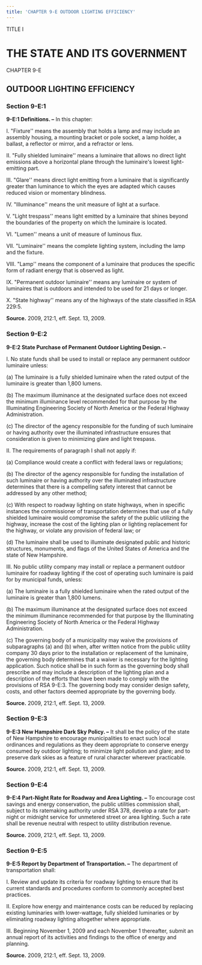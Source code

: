 ```yaml
---
title: 'CHAPTER 9-E OUTDOOR LIGHTING EFFICIENCY'
---
```


TITLE I
                                             
THE STATE AND ITS GOVERNMENT
============================

CHAPTER 9-E
                                             
OUTDOOR LIGHTING EFFICIENCY
---------------------------

### Section 9-E:1

 **9-E:1 Definitions. –** In this chapter:
                                             
 I. "Fixture'' means the assembly that holds a lamp and may include
an assembly housing, a mounting bracket or pole socket, a lamp holder, a
ballast, a reflector or mirror, and a refractor or lens.
                                             
 II. "Fully shielded luminaire'' means a luminaire that allows no
direct light emissions above a horizontal plane through the luminaire's
lowest light-emitting part.
                                             
 III. "Glare'' means direct light emitting from a luminaire that is
significantly greater than luminance to which the eyes are adapted which
causes reduced vision or momentary blindness.
                                             
 IV. "Illuminance'' means the unit measure of light at a surface.
                                             
 V. "Light trespass'' means light emitted by a luminaire that shines
beyond the boundaries of the property on which the luminaire is
located.
                                             
 VI. "Lumen'' means a unit of measure of luminous flux.
                                             
 VII. "Luminaire'' means the complete lighting system, including the
lamp and the fixture.
                                             
 VIII. "Lamp'' means the component of a luminaire that produces the
specific form of radiant energy that is observed as light.
                                             
 IX. "Permanent outdoor luminaire'' means any luminaire or system of
luminaires that is outdoors and intended to be used for 21 days or
longer.
                                             
 X. "State highway'' means any of the highways of the state
classified in RSA 229:5.

**Source.** 2009, 212:1, eff. Sept. 13, 2009.

### Section 9-E:2

 **9-E:2 State Purchase of Permanent Outdoor Lighting Design. –**
                                             
 I. No state funds shall be used to install or replace any permanent
outdoor luminaire unless:
                                             
 (a) The luminaire is a fully shielded luminaire when the rated
output of the luminaire is greater than 1,800 lumens.
                                             
 (b) The maximum illuminance at the designated surface does not
exceed the minimum illuminance level recommended for that purpose by the
Illuminating Engineering Society of North America or the Federal Highway
Administration.
                                             
 (c) The director of the agency responsible for the funding of
such luminaire or having authority over the illuminated infrastructure
ensures that consideration is given to minimizing glare and light
trespass.
                                             
 II. The requirements of paragraph I shall not apply if:
                                             
 (a) Compliance would create a conflict with federal laws or
regulations;
                                             
 (b) The director of the agency responsible for funding the
installation of such luminaire or having authority over the illuminated
infrastructure determines that there is a compelling safety interest
that cannot be addressed by any other method;
                                             
 (c) With respect to roadway lighting on state highways, when in
specific instances the commissioner of transportation determines that
use of a fully shielded luminaire would compromise the safety of the
public utilizing the highway, increase the cost of the lighting plan or
lighting replacement for the highway, or violate any provision of
federal law; or
                                             
 (d) The luminaire shall be used to illuminate designated public
and historic structures, monuments, and flags of the United States of
America and the state of New Hampshire.
                                             
 III. No public utility company may install or replace a permanent
outdoor luminaire for roadway lighting if the cost of operating such
luminaire is paid for by municipal funds, unless:
                                             
 (a) The luminaire is a fully shielded luminaire when the rated
output of the luminaire is greater than 1,800 lumens.
                                             
 (b) The maximum illuminance at the designated surface does not
exceed the minimum illuminance recommended for that purpose by the
Illuminating Engineering Society of North America or the Federal Highway
Administration.
                                             
 (c) The governing body of a municipality may waive the provisions
of subparagraphs (a) and (b) when, after written notice from the public
utility company 30 days prior to the installation or replacement of the
luminaire, the governing body determines that a waiver is necessary for
the lighting application. Such notice shall be in such form as the
governing body shall prescribe and may include a description of the
lighting plan and a description of the efforts that have been made to
comply with the provisions of RSA 9-E:3. The governing body may consider
design safety, costs, and other factors deemed appropriate by the
governing body.

**Source.** 2009, 212:1, eff. Sept. 13, 2009.

### Section 9-E:3

 **9-E:3 New Hampshire Dark Sky Policy. –** It shall be the policy of
the state of New Hampshire to encourage municipalities to enact such
local ordinances and regulations as they deem appropriate to conserve
energy consumed by outdoor lighting; to minimize light pollution and
glare; and to preserve dark skies as a feature of rural character
wherever practicable.

**Source.** 2009, 212:1, eff. Sept. 13, 2009.

### Section 9-E:4

 **9-E:4 Part-Night Rate for Roadway and Area Lighting. –** To
encourage cost savings and energy conservation, the public utilities
commission shall, subject to its ratemaking authority under RSA 378,
develop a rate for part-night or midnight service for unmetered street
or area lighting. Such a rate shall be revenue neutral with respect to
utility distribution revenue.

**Source.** 2009, 212:1, eff. Sept. 13, 2009.

### Section 9-E:5

 **9-E:5 Report by Department of Transportation. –** The department
of transportation shall:
                                             
 I. Review and update its criteria for roadway lighting to ensure
that its current standards and procedures conform to commonly accepted
best practices.
                                             
 II. Explore how energy and maintenance costs can be reduced by
replacing existing luminaries with lower-wattage, fully shielded
luminaries or by eliminating roadway lighting altogether where
appropriate.
                                             
 III. Beginning November 1, 2009 and each November 1 thereafter,
submit an annual report of its activities and findings to the office of
energy and planning.

**Source.** 2009, 212:1, eff. Sept. 13, 2009.

